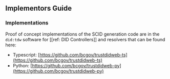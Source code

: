 ## Implementors Guide

### Implementations

Proof of concept implementations of the SCID generation code are in the `did:tdw` software for [[ref: DID Controllers]] and resolvers that can be found here:

- Typescript: [https://github.com/bcgov/trustdidweb-ts](https://github.com/bcgov/trustdidweb-ts)
- Python:  [https://github.com/bcgov/trustdidweb-py](https://github.com/bcgov/trustdidweb-py)
